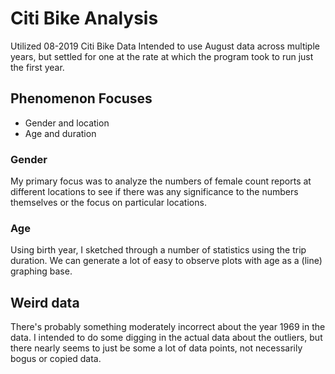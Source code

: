 # Citi Bike Analysis
Utilized 08-2019 Citi Bike Data
Intended to use August data across multiple years, but settled for one at the rate at which the program took to run just the first year.

## Phenomenon Focuses
- Gender and location
- Age and duration

### Gender
My primary focus was to analyze the numbers of female count reports at different locations to see if there was any significance to the numbers themselves or the focus on particular locations. 

### Age
Using birth year, I sketched through a number of statistics using the trip duration. We can generate a lot of easy to observe plots with age as a (line) graphing base. 

## Weird data
There's probably something moderately incorrect about the year 1969 in the data. I intended to do some digging in the actual data about the outliers, but there nearly seems to just be some a lot of data points, not necessarily bogus or copied data.
